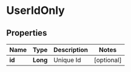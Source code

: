 # UserIdOnly

## Properties
Name | Type | Description | Notes
------------ | ------------- | ------------- | -------------
**id** | **Long** | Unique Id |  [optional]
